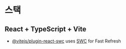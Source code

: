 # 스택

## React + TypeScript + Vite

- [@vitejs/plugin-react-swc](https://github.com/vitejs/vite-plugin-react/blob/main/packages/plugin-react-swc)
  uses [SWC](https://swc.rs/) for Fast Refresh
